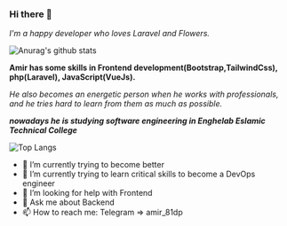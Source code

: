 ### Hi there 👋

_I'm a happy developer who loves Laravel and Flowers._

![Anurag's github stats](https://github-readme-stats.vercel.app/api?username=amirkhodabande&theme=dracula)

**Amir has some skills in Frontend development(Bootstrap,TailwindCss), php(Laravel), JavaScript(VueJs).**

_He also becomes an energetic person when he works with professionals, and he tries hard to learn from them as much as possible._

**_nowadays he is studying software engineering in Enghelab Eslamic Technical College_**

![Top Langs](https://github-readme-stats.vercel.app/api/top-langs/?username=amirkhodabande&layout=compact&theme=dracula)


- 🔭 I’m currently trying to become better
- 🌱 I’m currently trying to learn critical skills to become a DevOps engineer
- 🤔 I’m looking for help with Frontend
- 💬 Ask me about Backend
- 📫 How to reach me: Telegram => amir_81dp
